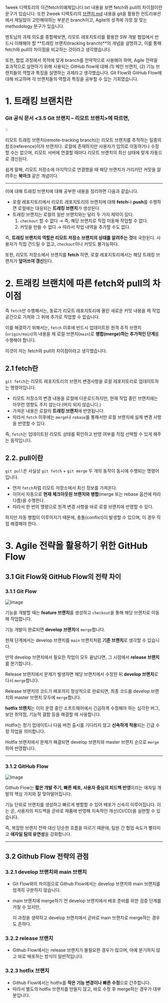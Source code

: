 

1week 디렉토리의 이건fetch의예제입니다.txt 내용을 보면 fetch와 pull의 차이점이란 문구가 있습니다.
또한 2week 디렉토리의 [브랜치.md](http://xn--lj2b25jw9o.md/) 내용을 git을 활용한 컨트리뷰션에서 제일많이 고민해야하는 부분은 branch이고, Agile의 성격에 가장 잘 맞는 methodology 문구가 있습니다.

멘토님의 과제 의도를 종합해보면, 리모트 레포지토리를 활용한 SW 개발 협업에서 반드시 이해해야 할  **트래킹 브랜치(tracking branch)**의 개념을 설명하고, 이를 통해 fetch와 pull의 차이점을 비교하는 것이라고 생각했습니다.

또한, 협업 과정에서  목적에 맞게 branch를 전략적으로 사용해야 하며,  Agile 전략을 효과적으로 실현하기 위해 사용되는 GitHub flow에 대해 (1) 메인 브랜치, (2) 기능 브랜치들의 역할과 특징을 설명하는 과제라고 생각했습니다. Git Flow와 GitHub Flow에 대해 비교하며 각 브랜치들의 역할과 특징을 공부할 수 있는 기회였습니다.

# 1. 트래킹 브랜치란

### Git 공식 문서 <3.5 Git 브랜치 – 리모트 브랜치>에 따르면, 

<aside>
💡

리모트 트래킹 브랜치(remote-tracking branch)는 리모트 브랜치를 추적하는 일종의 참조(reference)이자 브랜치다. 로컬에 존재하지만 사용자가 임의로 이동하거나 수정할 수는 없으며, 리모트 서버에 연결할 때마다 리모트 브랜치의 최신 상태에 맞게 자동으로 갱신된다. 

쉽게 말해, 리모트 저장소에 마지막으로 연결했을 때 해당 브랜치가 가리키던 커밋을 알려주는 **북마크** 같은 개념이다.

</aside>

---

이에 대해 트래킹 브랜치에 대해 공부한 내용을 정리하면 다음과 같습니다.

- 로컬 레포지토리에서 리모트 레포지토리의 브랜치에 대해 **fetch**나 **push**를 수행하면 로컬에는 대응되는 **트래킹 브랜치**가 생성된다.
- 트래킹 브랜치는 로컬의 일반 브랜치와는 달리 두 가지 제약이 있다.
    1. `checkout` 할 수 없다 → 즉, 해당 브랜치로 직접 이동해 작업할 수 없다.
    2. 커밋을 만들 수 없다 → 따라서 작업 내역을 추가할 수도 없다.

즉, **트래킹 브랜치의 역할은 리모트 저장소 브랜치의 상태를 알려주는 것**에 국한된다. 사용자가 직접 건드릴 수 없고, `checkout`이나 커밋도 불가능하다.

또한, 리모트 저장소에서 브랜치를 **fetch** 하면, 로컬 레포지토리에서는 해당 트래킹 브랜치가 **덮어쓰여 갱신**된다.

# 2. 트래킹 브랜치에 따른 fetch와 pull의 차이점

즉 `fetch`만 수행해서는, 동료가 리모트 레포지토리에 올린 새로운 커밋 내용을 제 작업 공간으로 가져와 그 위에 추가로 작업할 수 없습니다.

이를 해결하기 위해서는, `fetch` 이후에 반드시 업데이트된 원격 추적 브랜치(`origin/main`)의 내용을 제 로컬 브랜치(`main`)로 **병합(merge)하는 추가적인 단계**를 수행해야 합니다.

이것이 저는 fetch와 pull의 차이점이라고 생각했습니다.

## 2.1 fetch란

`git fetch`는 리모트 레포지토리의 브랜치 변경사항을 로컬 레포지토리로 업데이트하는 명령어입니다.

- 리모트 저장소의 변경 내용을 로컬에 다운로드하지만, 현재 작업 중인 브랜치에는 아무런 영향도 주지 않는다.(머지 되지 않습니다.)
- 가져온 내용은 로컬의 **트래킹 브랜치**에 반영됩니다.
- 따라서 `fetch` 이후에는 `merge`나 `rebase`를 통해서만 로컬 브랜치에 실제 변경 사항을 반영할 수 있다.

즉, `fetch`는 업데이트된 리모트 상태를 확인하고 반영 여부를 직접 선택할 수 있게 해주는 동작입니다.

## 2.2. pull이란

`git pull`은 사실상 `git fetch` + `git merge`  두 개의 동작이 동시에 수행되는 명령어입니다.

- 먼저 `fetch`처럼 리모트 저장소에서 최신 정보를 가져온다.
- 이어서 자동으로 **현재 체크아웃된 브랜치와 병합**(merge 또는 rebase 옵션에 따라 다름)을 수행한다.
- 따라서 한 번의 명령으로 원격 변경 사항을 바로 로컬 브랜치에 반영할 수 있다.

하지만 자동 병합이 이루어지기 때문에, 충돌(conflict)이 발생할 수 있으며, 이 경우 직접 해결해야 한다.

# 3. Agile 전략을 활용하기 위한 GitHub Flow

## 3.1 Git Flow와 GitHub Flow의 전략 차이

### 3.1.1 Git Flow

![Image](https://github.com/user-attachments/assets/a7397e87-e865-4c43-8476-4e36f41494f0)

기능을 개발할 때는 **feature 브랜치**를 생성하고 `checkout`을 통해 해당 브랜치로 이동해 작업합니다.

기능 개발이 완료되면 **develop 브랜치**에 `merge`합니다.

현재 단계에서는 develop 브랜치를 `main` 브랜치처럼 **기준 브랜치**로 생각할 수 있습니다.

만약 develop 브랜치에서 필요한 작업이 모두 끝났다면, 그 시점에서 **release 브랜치**를 분기합니다..

Release 브랜치에서 문제가 발생하면 해당 브랜치에서 수정한 뒤 **develop 브랜치**로 다시 `merge`합니다.

Release 브랜치의 코드가 배포까지 정상적으로 완료되면, 최종 코드를 develop 브랜치와 master 브랜치 모두에 `merge`합니다.

 **hotfix 브랜치**는 이미 운영 중인 소프트웨어에서 긴급하게 수정해야 하는 심각한 버그, 보안 취약점, 기능적 결함 등을 해결할 때 사용합니다.

Hotfix는 정기 업데이트나 다음 버전 출시를 기다리지 않고 **신속하게 적용**되는 긴급 수정 작업을 의미합니다.

Hotfix 브랜치에서 문제가 해결되면 develop 브랜치와 master 브랜치 순으로 `merge`하여 반영합니다.

---


### 3.1.2 GitHub Flow

![Image](https://github.com/user-attachments/assets/3add3e59-ab0e-4ee7-837c-1f331f19d4d2)

Github Flow는 **짧은 개발 주기, 빠른 배포, 사용자 중심의 피드백 반영**이라는 애자일 개발의 핵심 가치와 잘 맞아떨어집니다.

기능 단위로 브랜치를 생성하고 빠르게 병합할 수 있어 배포가 신속히 이루어집니다. 이는 곧, 사용자의 피드백을 곧바로 제품에 반영해 지속적인 개선(CI/CD)을 실현할 수 있습니다.

즉, 복잡한 브랜치 전략 대신 단순한 흐름을 따르기 때문에, 팀원 간 협업 속도가 빨라지고 **애자일 팀의 유연성**을 강화합니다.

---

## 3.2 Github Flow 전략의 관점

### 3.2.1 **develop 브랜치와 main 브랜치**

- Git Flow와의 차이점으로 Github Flow에서는 develop 브랜치와 main 브랜치를 엄격히 구분하지 않습니다.
- main 브랜치에 merge하기 전 develop 브랜치에서 배포 준비를 위한 검증 단계를 거칠 수 있지만,
    
    이 과정을 생략하고 develop 브랜치에서 곧바로 main 브랜치로 merge하는 경우도 흔하다.
    

### **3.2.2 release 브랜치**

- Github Flow에서는 release 브랜치가 불필요한 경우가 많으며, 아예 분기하지 않고 바로 배포하는 방식이 일반적입니다.

### 3.2.3 **hotfix 브랜치**

- Github Flow에서는 hotfix를 **작은 기능 변경이나 빠른 수정**으로 간주합니다.
- 따라서 별도의 hotfix 브랜치를 만들지 않고, 바로 수정 후 merge하는 경우가 대부분입니다.
